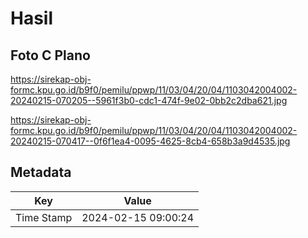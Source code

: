 # Hasil

## Foto C Plano

https://sirekap-obj-formc.kpu.go.id/b9f0/pemilu/ppwp/11/03/04/20/04/1103042004002-20240215-070205--5961f3b0-cdc1-474f-9e02-0bb2c2dba621.jpg

https://sirekap-obj-formc.kpu.go.id/b9f0/pemilu/ppwp/11/03/04/20/04/1103042004002-20240215-070417--0f6f1ea4-0095-4625-8cb4-658b3a9d4535.jpg


## Metadata

| Key        | Value               |
| ---------- | ------------------- |
| Time Stamp | 2024-02-15 09:00:24 |



